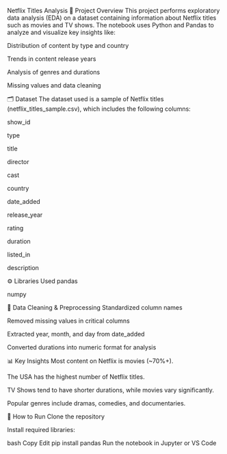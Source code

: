 Netflix Titles Analysis
📌 Project Overview
This project performs exploratory data analysis (EDA) on a dataset containing information about Netflix titles such as movies and TV shows. The notebook uses Python and Pandas to analyze and visualize key insights like:

Distribution of content by type and country

Trends in content release years

Analysis of genres and durations

Missing values and data cleaning

🗂️ Dataset
The dataset used is a sample of Netflix titles (netflix_titles_sample.csv), which includes the following columns:

show_id

type

title

director

cast

country

date_added

release_year

rating

duration

listed_in

description

⚙️ Libraries Used
pandas

numpy



🧹 Data Cleaning & Preprocessing
Standardized column names

Removed missing values in critical columns

Extracted year, month, and day from date_added

Converted durations into numeric format for analysis

📊 Key Insights
Most content on Netflix is movies (~70%+).

The USA has the highest number of Netflix titles.

TV Shows tend to have shorter durations, while movies vary significantly.

Popular genres include dramas, comedies, and documentaries.



📁 How to Run
Clone the repository

Install required libraries:

bash
Copy
Edit
pip install pandas 
Run the notebook in Jupyter or VS Code

